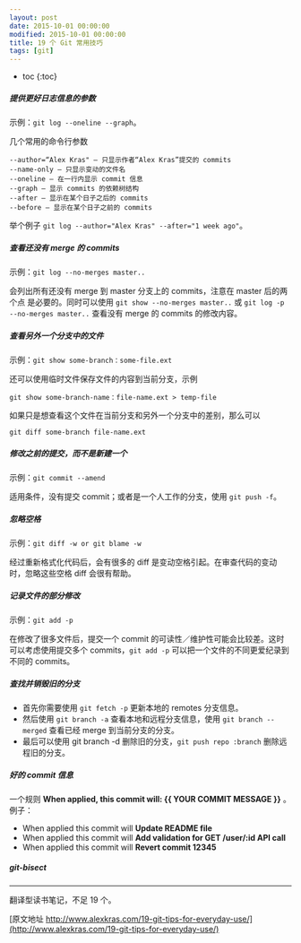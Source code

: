 ```yaml
---
layout: post
date: 2015-10-01 00:00:00
modified: 2015-10-01 00:00:00
title: 19 个 Git 常用技巧
tags: [git]
---
```


<!-- prettier-ignore -->
* toc
{:toc}

##### 提供更好日志信息的参数

示例：`git log --oneline --graph`。

几个常用的命令行参数

    --author=“Alex Kras" – 只显示作者“Alex Kras”提交的 commits
    --name-only – 只显示变动的文件名
    --oneline – 在一行内显示 commit 信息
    --graph – 显示 commits 的依赖树结构
    --after – 显示在某个日子之后的 commits
    --before – 显示在某个日子之前的 commits

举个例子 `git log --author="Alex Kras" --after="1 week ago"`。

##### 查看还没有 merge 的 commits

示例：`git log --no-merges master..`

会列出所有还没有 merge 到 master 分支上的 commits，注意在 master 后的两个点 是必要的。同时可以使用 `git show --no-merges master..` 或 `git log -p --no-merges master..` 查看没有 merge 的 commits 的修改内容。

##### 查看另外一个分支中的文件

示例：`git show some-branch：some-file.ext`

还可以使用临时文件保存文件的内容到当前分支，示例

    git show some-branch-name：file-name.ext > temp-file

如果只是想查看这个文件在当前分支和另外一个分支中的差别，那么可以

    git diff some-branch file-name.ext

##### 修改之前的提交，而不是新建一个

示例：`git commit --amend`

适用条件，没有提交 commit；或者是一个人工作的分支，使用 `git push -f`。

##### 忽略空格

示例：`git diff -w or git blame -w`

经过重新格式化代码后，会有很多的 diff 是变动空格引起。在审查代码的变动时，忽略这些空格 diff 会很有帮助。

##### 记录文件的部分修改

示例：`git add -p`

在修改了很多文件后，提交一个 commit 的可读性／维护性可能会比较差。这时可以考虑使用提交多个 commits，`git add -p` 可以把一个文件的不同更爱纪录到不同的 commits。

##### 查找并销毁旧的分支

- 首先你需要使用 `git fetch -p` 更新本地的 remotes 分支信息。
- 然后使用 `git branch -a` 查看本地和远程分支信息，使用 `git branch --merged` 查看已经 merge 到当前分支的分支。
- 最后可以使用 git branch -d 删除旧的分支，`git push repo :branch` 删除远程旧的分支。

##### 好的 commit 信息

一个规则 **When applied, this commit will: \{\{ YOUR COMMIT MESSAGE \}\}** 。例子：

- When applied this commit will **Update README file**
- When applied this commit will **Add validation for GET /user/:id API call**
- When applied this commit will **Revert commit 12345**

##### git-bisect

---

翻译型读书笔记，不足 19 个。

[原文地址 http://www.alexkras.com/19-git-tips-for-everyday-use/](http://www.alexkras.com/19-git-tips-for-everyday-use/)
